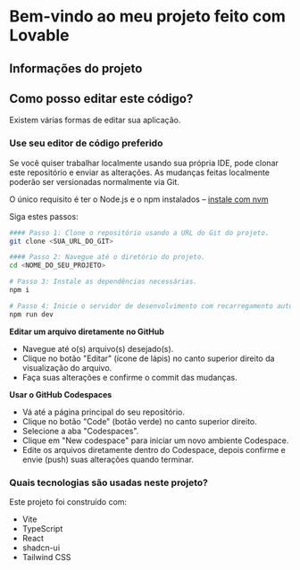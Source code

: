 # Bem-vindo ao meu projeto feito com Lovable

## Informações do projeto

## Como posso editar este código?

Existem várias formas de editar sua aplicação.

### Use seu editor de código preferido

Se você quiser trabalhar localmente usando sua própria IDE, pode clonar este repositório e enviar as alterações. As mudanças feitas localmente poderão ser versionadas normalmente via Git.

O único requisito é ter o Node.js e o npm instalados – [instale com nvm](https://github.com/nvm-sh/nvm#installing-and-updating)

Siga estes passos:

```sh
#### Passo 1: Clone o repositório usando a URL do Git do projeto.
git clone <SUA_URL_DO_GIT>

#### Passo 2: Navegue até o diretório do projeto.
cd <NOME_DO_SEU_PROJETO>

# Passo 3: Instale as dependências necessárias.
npm i

# Passo 4: Inicie o servidor de desenvolvimento com recarregamento automático e preview instantâneo.
npm run dev
```

**Editar um arquivo diretamente no GitHub**

- Navegue até o(s) arquivo(s) desejado(s).
- Clique no botão "Editar" (ícone de lápis) no canto superior direito da visualização do arquivo.
- Faça suas alterações e confirme o commit das mudanças.

**Usar o GitHub Codespaces**

- Vá até a página principal do seu repositório.
- Clique no botão "Code" (botão verde) no canto superior direito.
- Selecione a aba "Codespaces".
- Clique em "New codespace" para iniciar um novo ambiente Codespace.
- Edite os arquivos diretamente dentro do Codespace, depois confirme e envie (push) suas alterações quando terminar.

### Quais tecnologias são usadas neste projeto?

Este projeto foi construído com:

- Vite  
- TypeScript  
- React  
- shadcn-ui  
- Tailwind CSS  

